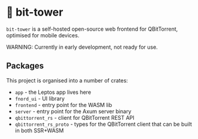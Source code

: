 # 🗼 bit-tower

`bit-tower` is a self-hosted open-source web frontend for QBitTorrent, optimised for mobile devices.

WARNING: Currently in early development, not ready for use.

## Packages

This project is organised into a number of crates:

* `app` - the Leptos app lives here
* `fnord_ui` - UI library
* `frontend` - entry point for the WASM lib
* `server` - entry point for the Axum server binary
* `qbittorrent_rs` - client for QBitTorrent REST API
* `qbittorrent_rs_proto` - types for the QBitTorrent client that can be built in both SSR+WASM
